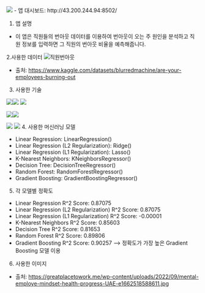 <img src="https://capsule-render.vercel.app/api?type=waving&color=auto&height=200&section=header&text=burn_out_employees&fontSize=50" />
- 앱 대시보드: http://43.200.244.94:8502/

1. 앱 설명
- 이 앱은 직원들의 번아웃 데이터를 이용하여 번아웃이 오는 주 원인을 분석하고 직원 정보를 입력하면 그 직원의 번아웃 비율을 예측해줍니다.

2.사용한 데이터
![직원번아웃](https://github.com/YeojinSon7/burn_out_employees/assets/130967465/09b03dba-a1ca-41e9-9c2e-91955706ce1b)
- 출처: https://www.kaggle.com/datasets/blurredmachine/are-your-employees-burning-out
3. 사용한 기술

 <img src="https://img.shields.io/badge/Python-3776AB?style=flat&logo=python&logoColor=white"/><img src="https://img.shields.io/badge/Numpy-013243?style=flat&logo=numpy&logoColor=white"/> <img src="https://img.shields.io/badge/Pandas-150458?style=flat&logo=pandas&logoColor=white"/>
 
 <img src="https://img.shields.io/badge/Jupyter-F37626?style=flat&logo=jupyter&logoColor=white"/><img src="https://img.shields.io/badge/Google Colab-F9AB00?style=flat&logo=googlecolab&logoColor=white"/>
 
 <img src="https://img.shields.io/badge/Streamlit-FF4B4B?style=flat&logo=streamlit&logoColor=white"/> <img src="https://img.shields.io/badge/Visual Studio Code-007ACC?style=flat&logo=visualstudiocode&logoColor=white"/>
 4. 사용한 머신러닝 모델
 - Linear Regression: LinearRegression()
 - Linear Regression (L2 Regularization): Ridge()
 - Linear Regression (L1 Regularization): Lasso()
 - K-Nearest Neighbors: KNeighborsRegressor()
 - Decision Tree: DecisionTreeRegressor()
 - Random Forest: RandomForestRegressor()
 - Gradient Boosting: GradientBoostingRegressor()
5. 각 모델별 정확도
- Linear Regression R^2 Score: 0.87075
- Linear Regression (L2 Regularization) R^2 Score: 0.87075
- Linear Regression (L1 Regularization) R^2 Score: -0.00001
- K-Nearest Neighbors R^2 Score: 0.85603
- Decision Tree R^2 Score: 0.81653
- Random Forest R^2 Score: 0.89806
- Gradient Boosting R^2 Score: 0.90257
--> 정확도가 가장 높은 Gradient Boosting 모델 이용
6. 사용한 이미지
- 출처: https://greatplacetowork.me/wp-content/uploads/2022/09/mental-employe-mindset-health-progress-UAE-e1662518588611.jpg


